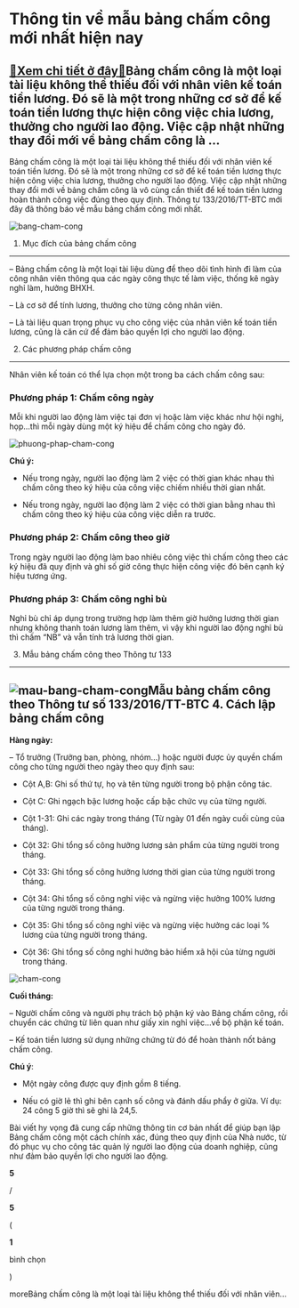 Thông tin về mẫu bảng chấm công mới nhất hiện nay
=================================================

[:gift:Xem chi tiết ở đây:gift:](https://hddtvn.com/thong-tin-ve-mau-bang-cham-cong-moi-nhat-hien-nay/)Bảng chấm công là một loại tài liệu không thể thiếu đối với nhân viên kế toán tiền lương. Đó sẽ là một trong những cơ sở để kế toán tiền lương thực hiện công việc chia lương, thưởng cho người lao động. Việc cập nhật những thay đổi mới về bảng chấm công là …
-----------------------------------------------------------------------------------------------------------------------------------------------------------------------------------------------------------------------------------------------------------------

Bảng chấm công là một loại tài liệu không thể thiếu đối với nhân viên kế toán tiền lương. Đó sẽ là một trong những cơ sở để kế toán tiền lương thực hiện công việc chia lương, thưởng cho người lao động. Việc cập nhật những thay đổi mới về bảng chấm công là vô cùng cần thiết để kế toán tiền lương hoàn thành công việc đúng theo quy định. Thông tư 133/2016/TT-BTC mới đây đã thông báo về mẫu bảng chấm công mới nhất.


![bang-cham-cong](https://hddtvn.com/wp-content/uploads/2021/01/bang-cham-cong.jpg)


1. Mục đích của bảng chấm công
------------------------------


– Bảng chấm công là một loại tài liệu dùng để theo dõi tình hình đi làm của công nhân viên thông qua các ngày công thực tế làm việc, thống kê ngày nghỉ làm, hưởng BHXH.


– Là cơ sở để tính lương, thưởng cho từng công nhân viên.


– Là tài liệu quan trọng phục vụ cho công việc của nhân viên kế toán tiền lương, cũng là căn cứ để đảm bảo quyền lợi cho người lao động.


2. Các phương pháp chấm công
----------------------------


Nhân viên kế toán có thể lựa chọn một trong ba cách chấm công sau:


### Phương pháp 1: Chấm công ngày


Mỗi khi người lao động làm việc tại đơn vị hoặc làm việc khác như hội nghị, họp…thì mỗi ngày dùng một ký hiệu để chấm công cho ngày đó.


![phuong-phap-cham-cong](https://hddtvn.com/wp-content/uploads/2021/01/phuong-phap-cham-cong.jpg)


**Chú ý:**




* Nếu trong ngày, người lao động làm 2 việc có thời gian khác nhau thì chấm công theo ký hiệu của công việc chiếm nhiều thời gian nhất.

* Nếu trong ngày, người lao động làm 2 việc có thời gian bằng nhau thì chấm công theo ký hiệu của công việc diễn ra trước.



### Phương pháp 2: Chấm công theo giờ


Trong ngày người lao động làm bao nhiêu công việc thì chấm công theo các ký hiệu đã quy định và ghi số giờ công thực hiện công việc đó bên cạnh ký hiệu tương ứng.


### Phương pháp 3: Chấm công nghỉ bù


Nghỉ bù chỉ áp dụng trong trường hợp làm thêm giờ hưởng lương thời gian nhưng không thanh toán lương làm thêm, vì vậy khi người lao động nghỉ bù thì chấm “NB” và vẫn tính trả lương thời gian.


3. Mẫu bảng chấm công theo Thông tư 133
---------------------------------------


![mau-bang-cham-cong](https://hddtvn.com/wp-content/uploads/2021/01/mau-bang-cham-cong.png)Mẫu bảng chấm công theo Thông tư số 133/2016/TT-BTC
4. Cách lập bảng chấm công
--------------------------


**Hàng ngày:**


– Tổ trưởng (Trưởng ban, phòng, nhóm…) hoặc người được ủy quyền chấm công cho từng người theo ngày theo quy định sau:




* Cột A,B: Ghi số thứ tự, họ và tên từng người trong bộ phận công tác.

* Cột C: Ghi ngạch bậc lương hoặc cấp bậc chức vụ của từng người.

* Cột 1-31: Ghi các ngày trong tháng (Từ ngày 01 đến ngày cuối cùng của tháng).

* Cột 32: Ghi tổng số công hưởng lương sản phẩm của từng người trong tháng.

* Cột 33: Ghi tổng số công hưởng lương thời gian của từng người trong tháng.

* Cột 34: Ghi tổng số công nghỉ việc và ngừng việc hưởng 100% lương của từng người trong tháng.

* Cột 35: Ghi tổng số công nghỉ việc và ngừng việc hưởng các loại % lương của từng người trong tháng.

* Cột 36: Ghi tổng số công nghỉ hưởng bảo hiểm xã hội của từng người trong tháng.



![cham-cong](https://hddtvn.com/wp-content/uploads/2021/01/cham-cong.png)


**Cuối tháng:**


– Người chấm công và người phụ trách bộ phận ký vào Bảng chấm công, rồi chuyển các chứng từ liên quan như giấy xin nghỉ việc…về bộ phận kế toán.


– Kế toán tiền lương sử dụng những chứng từ đó để hoàn thành nốt bảng chấm công.


**Chú ý**:




* Một ngày công được quy định gồm 8 tiếng.

* Nếu có giờ lẻ thì ghi bên cạnh số công và đánh dấu phẩy ở giữa. Ví dụ: 24 công 5 giờ thì sẽ ghi là 24,5.



Bài viết hy vọng đã cung cấp những thông tin cơ bản nhất để giúp bạn lập Bảng chấm công một cách chính xác, đúng theo quy định của Nhà nước, từ đó phục vụ cho công tác quản lý người lao động của doanh nghiệp, cũng như đảm bảo quyền lợi cho người lao động.








































**5**  

/  

**5**  

(  

**1**  

  

 bình chọn   

)


moreBảng chấm công là một loại tài liệu không thể thiếu đối với nhân viên…

